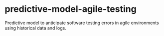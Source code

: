# predictive-model-agile-testing
Predictive model to anticipate software testing errors in agile environments using historical data and logs.
